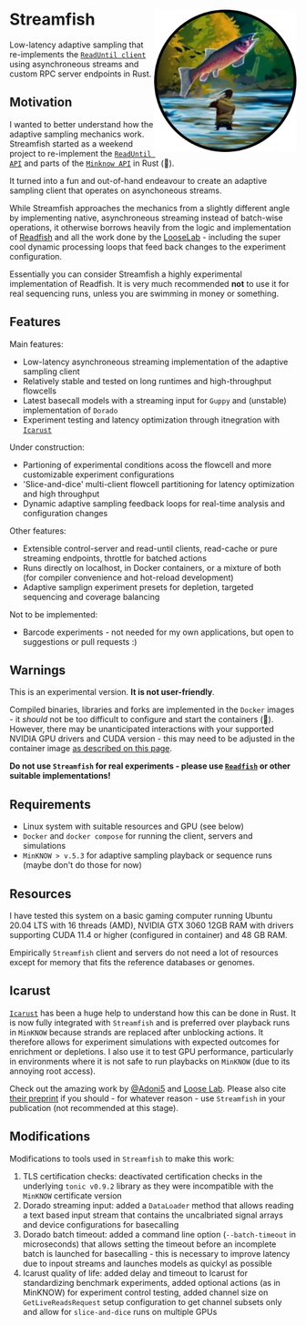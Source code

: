 # Streamfish <a href='https://github.com/esteinig'><img src='docs/logo.png' align="right" height="250" /></a>

Low-latency adaptive sampling that re-implements the [`ReadUntil client`](https://github.com/nanoporetech/read_until_api) using asynchroneous streams and custom RPC server endpoints in Rust.

## Motivation

I wanted to better understand how the adaptive sampling mechanics work. Streamfish started as a weekend project to re-implement the [`ReadUntil API`](https://github.com/nanoporetech/read_until_api) and parts of the [`Minknow API`](https://github.com/nanoporetech/minknow_api/tree/master/proto/minknow_api) in Rust (:crab:). 

It turned into a fun and out-of-hand endeavour to create an adaptive sampling client that operates on asynchoneous streams.

While Streamfish approaches the mechanics from a slightly different angle by implementing native, asynchroneous streaming instead of batch-wise operations, it otherwise borrows heavily from the logic and implementation of [Readfish](https://github.com/LooseLab/Readfish) and all the work done by the [LooseLab](https://github.com/LooseLab) - including the super cool dynamic processing loops that feed back changes to the experiment configuration. 

Essentially you can consider Streamfish a highly experimental implementation of Readfish. It is very much recommended **not** to use it for real sequencing runs, unless you are swimming in money or something.

## Features

Main features:

* Low-latency asynchroneous streaming implementation of the adaptive sampling client
* Relatively stable and tested on long runtimes and high-throughput flowcells
* Latest basecall models with a streaming input for `Guppy` and (unstable) implementation of `Dorado`
* Experiment testing and latency optimization through itnegration with [`Icarust`](https://github.com/LooseLab/Icarust)

Under construction:

* Partioning of experimental conditions acoss the flowcell and more customizable experiment configurations
* 'Slice-and-dice' multi-client flowcell partitioning for latency optimization and high throughput
* Dynamic adaptive sampling feedback loops for real-time analysis and configuration changes

Other features:

* Extensible control-server and read-until clients, read-cache or pure streaming endpoints, throttle for batched actions
* Runs directly on localhost, in Docker containers, or a mixture of both (for compiler convenience and hot-reload development)
* Adaptive samplign experiment presets for depletion, targeted sequencing and coverage balancing

Not to be implemented:

* Barcode experiments - not needed for my own applications, but open to suggestions or pull requests :) 

## Warnings

This is an experimental version. **It is not user-friendly**.

Compiled binaries, libraries and forks are implemented in the `Docker` images - it *should* not be too difficult to configure and start the containers (😬). However, there may be unanticipated interactions with your supported NVIDIA GPU drivers and CUDA version - this may need to be adjusted in the container image [as described on this page](docs/gpu.md). 

**Do not use `Streamfish` for real experiments - please use [`Readfish`](https://github.com/LooseLab/readfish) or other suitable implementations!**

## Requirements

* Linux system with suitable resources and GPU (see below)
* `Docker` and `docker compose` for running the client, servers and simulations
* `MinKNOW > v.5.3` for adaptive sampling playback or sequence runs (maybe don't do those for now)

## Resources

I have tested this system on a basic gaming computer running Ubuntu 20.04 LTS with 16 threads (AMD), NVIDIA GTX 3060 12GB RAM with drivers supporting CUDA 11.4 or higher (configured in container) and 48 GB RAM. 

Empirically `Streamfish` client and servers do not need a lot of resources except for memory that fits the reference databases or genomes.

## Icarust

[`Icarust`](https://github.com/LooseLab/Icarust) has been a huge help to understand how this can be done in Rust. It is now fully integrated with `Streamfish` and is preferred over playback runs in `MinKNOW` because strands are replaced after unblocking actions. It therefore allows for experiment simulations with expected outcomes for enrichment or depletions. I also use it to test GPU performance, particularly in environments where it is not safe to run playbacks on `MinKNOW` (due to its annoying root access). 

Check out the amazing work by [@Adoni5](https://github.com/Adoni5) and [Loose Lab](https://github.com/LooseLab). Please also cite [their preprint](https://www.biorxiv.org/content/10.1101/2023.05.16.540986v1) if you should - for whatever reason - use `Streamfish` in your publication (not recommended at this stage).

## Modifications

Modifications to tools used in `Streamfish` to make this work:

1. TLS certification checks: deactivated certification checks in the underlying `tonic v0.9.2` library as they were incompatible with the `MinKNOW` certificate version
2. Dorado streaming input: added a `DataLoader` method that allows reading a text based input stream that contains the uncalbriated signal arrays and device configurations for basecalling
3. Dorado batch timeout: added a command line option (`--batch-timeout` in microseconds) that allows setting the timeout before an incomplete batch is launched for basecalling - this is necessary to improve latency due to inpout streams and launches models as quickyl as possible
4. Icarust quality of life: added delay and timeout to Icarust for standardizing benchmark experiments, added optional actions (as in MinKNOW) for experiment control testing, added channel size on `GetLiveReadsRequest` setup configuration to get channel subsets only and allow for `slice-and-dice` runs on multiple GPUs

